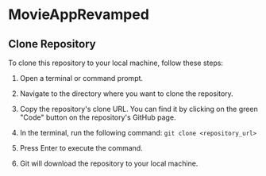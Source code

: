 # MovieAppRevamped

## Clone Repository

To clone this repository to your local machine, follow these steps:

1. Open a terminal or command prompt.

2. Navigate to the directory where you want to clone the repository.

3. Copy the repository's clone URL. You can find it by clicking on the green "Code" button on the repository's GitHub page.

4. In the terminal, run the following command: ```git clone <repository_url> ```

5. Press Enter to execute the command.

6. Git will download the repository to your local machine.

